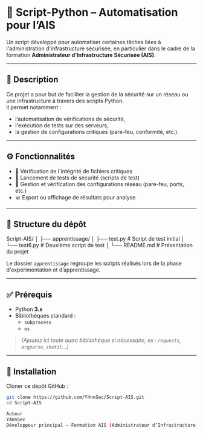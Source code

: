 # 🐍 Script-Python – Automatisation pour l’AIS

Un script développé pour automatiser certaines tâches liées à l'administration d'infrastructure sécurisée, en particulier dans le cadre de la formation **Administrateur d'Infrastructure Sécurisée (AIS)**.

---

## 📝 Description

Ce projet a pour but de faciliter la gestion de la sécurité sur un réseau ou une infrastructure à travers des scripts Python.  
Il permet notamment :

- l’automatisation de vérifications de sécurité,
- l'exécution de tests sur des serveurs,
- la gestion de configurations critiques (pare-feu, conformité, etc.).

---

## ⚙️ Fonctionnalités

- 🔐 Vérification de l'intégrité de fichiers critiques
- 🧪 Lancement de tests de sécurité (scripts de test)
- 🔧 Gestion et vérification des configurations réseau (pare-feu, ports, etc.)
- 📊 Export ou affichage de résultats pour analyse

---

## 📁 Structure du dépôt

Script-AIS/ │ ├── apprentissage/ │ ├── test.py # Script de test initial │ └── test6.py # Deuxième script de test │ └── README.md # Présentation du projet


Le dossier `apprentissage` regroupe les scripts réalisés lors de la phase d'expérimentation et d’apprentissage.

---

## ✅ Prérequis

- Python **3.x**
- Bibliothèques standard :
  - `subprocess`
  - `os`

> *(Ajoutez ici toute autre bibliothèque si nécessaire, ex : `requests`, `argparse`, `shutil`…)*

---

## 🚀 Installation

Cloner ce dépôt GitHub :

```bash
git clone https://github.com/Y4nnSec/Script-AIS.git
cd Script-AIS

Auteur
Y4nnSec
Développeur principal – Formation AIS (Administrateur d’Infrastructure Sécurisée)
